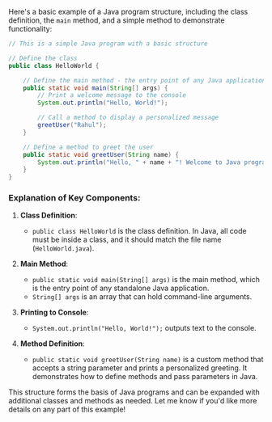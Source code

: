 Here's a basic example of a Java program structure, including the class definition, the `main` method, and a simple method to demonstrate functionality:

```java
// This is a simple Java program with a basic structure

// Define the class
public class HelloWorld {

    // Define the main method - the entry point of any Java application
    public static void main(String[] args) {
        // Print a welcome message to the console
        System.out.println("Hello, World!");

        // Call a method to display a personalized message
        greetUser("Rahul");
    }

    // Define a method to greet the user
    public static void greetUser(String name) {
        System.out.println("Hello, " + name + "! Welcome to Java programming.");
    }
}
```

### Explanation of Key Components:
1. **Class Definition**:
   - `public class HelloWorld` is the class definition. In Java, all code must be inside a class, and it should match the file name (`HelloWorld.java`).

2. **Main Method**:
   - `public static void main(String[] args)` is the main method, which is the entry point of any standalone Java application.
   - `String[] args` is an array that can hold command-line arguments.

3. **Printing to Console**:
   - `System.out.println("Hello, World!");` outputs text to the console.

4. **Method Definition**:
   - `public static void greetUser(String name)` is a custom method that accepts a string parameter and prints a personalized greeting. It demonstrates how to define methods and pass parameters in Java.

This structure forms the basis of Java programs and can be expanded with additional classes and methods as needed. Let me know if you'd like more details on any part of this example!